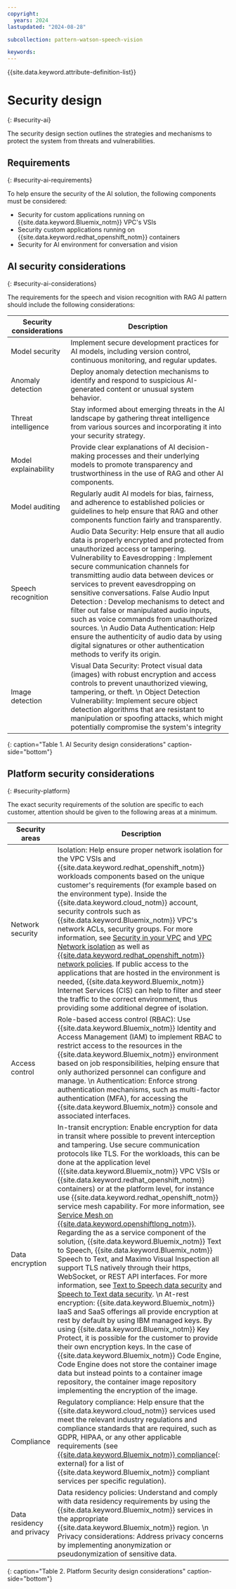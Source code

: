```yaml
---
copyright:
  years: 2024
lastupdated: "2024-08-28"

subcollection: pattern-watson-speech-vision

keywords:
---
```

{{site.data.keyword.attribute-definition-list}}

# Security design
{: #security-ai}

The security design section outlines the strategies and mechanisms to protect the system from threats and vulnerabilities.

## Requirements
{: #security-ai-requirements}

To help ensure the security of the AI solution, the following components must be considered:

- Security for custom applications running on {{site.data.keyword.Bluemix_notm}} VPC's VSIs
- Security custom applications running on {{site.data.keyword.redhat_openshift_notm}} containers
- Security for AI environment for conversation and vision

## AI security considerations
{: #security-ai-considerations}

The requirements for the speech and vision recognition with RAG AI pattern should include the following considerations:

| Security considerations                                                         | Description                                                                                                                                                                                                                                                                                                                                                                                                                                                                                                                                                                                                                                    |
| ------------------------------------------------------------------------------- | ---------------------------------------------------------------------------------------------------------------------------------------------------------------------------------------------------------------------------------------------------------------------------------------------------------------------------------------------------------------------------------------------------------------------------------------------------------------------------------------------------------------------------------------------------------------------------------------------------------------------------------------------- |
| Model security                                                                  | Implement secure development practices for AI models, including version control, continuous monitoring, and regular updates.                                                                                                                                                                                                                                                                                                                                                                                                                                                                                                                   |
| Anomaly detection                                                               | Deploy anomaly detection mechanisms to identify and respond to suspicious AI-generated content or unusual system behavior.                                                                                                                                                                                                                                                                                                                                                                                                                                                                                                                     |
| Threat intelligence                                                             | Stay informed about emerging threats in the AI landscape by gathering threat intelligence from various sources and incorporating it into your security strategy.                                                                                                                                                                                                                                                                                                                                                                                                                                                                                |
| Model explainability                                                            | Provide clear explanations of AI decision-making processes and their underlying models to promote transparency and trustworthiness in the use of RAG and other AI components.                                                                                                                                                                                                                                                                                                                                                                                                                                                                   |
| Model auditing                                                                  | Regularly audit AI models for bias, fairness, and adherence to established policies or guidelines to help ensure that RAG and other components function fairly and transparently.                                                                                                                                                                                                                                                                                                                                                                                                                                                               |
| Speech recognition                                                              | Audio Data Security: Help ensure that all audio data is properly encrypted and protected from unauthorized access or tampering. Vulnerability to Eavesdropping : Implement secure communication channels for transmitting audio data between devices or services to prevent eavesdropping on sensitive conversations. False Audio Input Detection : Develop mechanisms to detect and filter out false or manipulated audio inputs, such as voice commands from unauthorized sources. \n Audio Data Authentication: Help ensure the authenticity of audio data by using digital signatures or other authentication methods to verify its origin. |
| Image detection                                                                 | Visual Data Security: Protect visual data (images) with robust encryption and access controls to prevent unauthorized viewing, tampering, or theft. \n Object Detection Vulnerability: Implement secure object detection algorithms that are resistant to manipulation or spoofing attacks, which might potentially compromise the system's integrity                                                                                                                                                                                                                                                                                           |
{: caption="Table 1. AI Security design considerations" caption-side="bottom"}

## Platform security considerations
{: #security-platform}

The exact security requirements of the solution are specific to each customer, attention should be given to the following areas at a minimum.

| Security areas                                                                       | Description                                                                                                                                                                                                                                                                                                                                                                                                                                                                                                                                                                                                                                                                                                                                                                                                                                                                                                                                                                                                                                                                                                                                                                                                                                                                                                                                                                                                                                                                                                                                                      |
| ------------------------------------------------------------------------------------ | ---------------------------------------------------------------------------------------------------------------------------------------------------------------------------------------------------------------------------------------------------------------------------------------------------------------------------------------------------------------------------------------------------------------------------------------------------------------------------------------------------------------------------------------------------------------------------------------------------------------------------------------------------------------------------------------------------------------------------------------------------------------------------------------------------------------------------------------------------------------------------------------------------------------------------------------------------------------------------------------------------------------------------------------------------------------------------------------------------------------------------------------------------------------------------------------------------------------------------------------------------------------------------------------------------------------------------------------------------------------------------------------------------------------------------------------------------------------------------------------------------------------------------------------------------------------- |
| Network security                                                                     | Isolation: Help ensure proper network isolation for the VPC VSIs and {{site.data.keyword.redhat_openshift_notm}} workloads components based on the unique customer's requirements (for example based on the environment type). Inside the {{site.data.keyword.cloud_notm}} account, security controls such as {{site.data.keyword.Bluemix_notm}} VPC's network ACLs, security groups. For more information, see [Security in your VPC](/docs/vpc?topic=vpc-security-in-your-vpc) and [VPC Network isolation](/docs/vpc?topic=vpc-vpc-behind-the-curtain#network-isolation) as well as [{{site.data.keyword.redhat_openshift_notm}} network policies](/docs/openshift?topic=openshift-network_policies). If public access to the applications that are hosted in the environment is needed, {{site.data.keyword.Bluemix_notm}} Internet Services (CIS) can help to filter and steer the traffic to the correct environment, thus providing some additional degree of isolation.                                                                                                                                                                                                                                                                                                                                                                                                                                                                                                                                                                                                                                          |
| Access control                                                                       | Role-based access control (RBAC): Use {{site.data.keyword.Bluemix_notm}} Identity and Access Management (IAM) to implement RBAC to restrict access to the resources in the {{site.data.keyword.Bluemix_notm}} environment based on job responsibilities, helping ensure that only authorized personnel can configure and manage. \n Authentication: Enforce strong authentication mechanisms, such as multi-factor authentication (MFA), for accessing the {{site.data.keyword.Bluemix_notm}} console and associated interfaces.                                                                                                                                                                                                                                                                                                                                                                                                                                                                                                                                                                                                                                                                                                                                                                                                                                                                                                                                                                                                                |
| Data encryption                                                                      | In-transit encryption: Enable encryption for data in transit where possible to prevent interception and tampering. Use secure communication protocols like TLS. For the workloads, this can be done at the application level ({{site.data.keyword.Bluemix_notm}} VPC VSIs or {{site.data.keyword.redhat_openshift_notm}} containers) or at the platform level, for instance use {{site.data.keyword.redhat_openshift_notm}} service mesh capability. For more information, see [Service Mesh on {{site.data.keyword.openshiftlong_notm}}](/docs/solution-tutorials?topic=solution-tutorials-openshift-service-mesh). Regarding the as a service component of the solution, {{site.data.keyword.Bluemix_notm}} Text to Speech, {{site.data.keyword.Bluemix_notm}} Speech to Text, and Maximo Visual Inspection all support TLS natively through their https, WebSocket, or REST API interfaces. For more information, see [Text to Speech data security](/docs/text-to-speech?topic=text-to-speech-data-security) and [Speech to Text data security](/docs/speech-to-text?topic=speech-to-text-data-security). \n At-rest encryption: {{site.data.keyword.Bluemix_notm}} IaaS and SaaS offerings all provide encryption at rest by default by using IBM managed keys. By using {{site.data.keyword.Bluemix_notm}} Key Protect, it is possible for the customer to provide their own encryption keys. In the case of {{site.data.keyword.Bluemix_notm}} Code Engine, Code Engine does not store the container image data but instead points to a container image repository, the container image repository implementing the encryption of the image. |
| Compliance                                                                           | Regulatory compliance: Help ensure that the {{site.data.keyword.cloud_notm}} services used meet the relevant industry regulations and compliance standards that are required, such as GDPR, HIPAA, or any other applicable requirements (see [{{site.data.keyword.Bluemix_notm}} compliance](https://www.ibm.com/cloud/compliance){: external} for a list of {{site.data.keyword.Bluemix_notm}} compliant services per specific regulation).                                                                                                                                                                                                                                                                                                                                                                                                                                                                                                                                                                                                                                                                                                                                                                                                                                                                                                                                                                                                                                                                                                              |
| Data residency and privacy                                                           | Data residency policies: Understand and comply with data residency requirements by using the {{site.data.keyword.Bluemix_notm}} services in the appropriate {{site.data.keyword.Bluemix_notm}} region. \n Privacy considerations: Address privacy concerns by implementing anonymization or pseudonymization of sensitive data.                                                                                                                                                                                                                                                                                                                                                                                                                                                                                                                                                                                                                                                                                                                                                                                                                                                                                                                                                                                                                                                                                                                                                                                                                 |
{: caption="Table 2. Platform Security design considerations" caption-side="bottom"}
